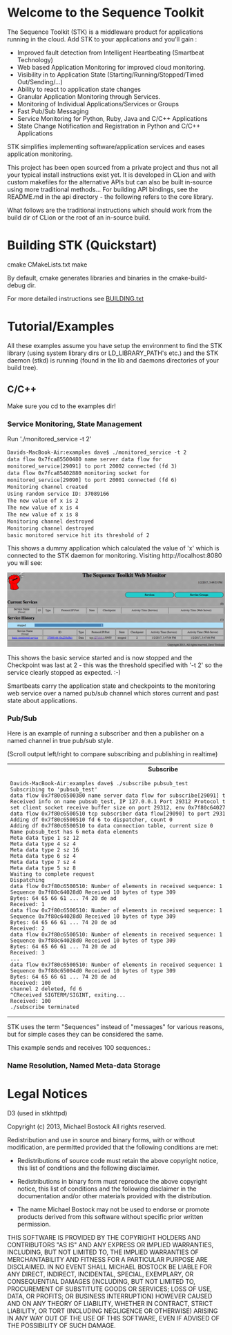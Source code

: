 # Welcome to the Sequence Toolkit

The Sequence Toolkit (STK) is a middleware product for applications running in the cloud. Add STK to your applications and you'll gain :

* Improved fault detection from Intelligent Heartbeating (Smartbeat Technology)
* Web based Application Monitoring for improved cloud monitoring.
* Visibility in to Application State (Starting/Running/Stopped/Timed Out/Sending/<Application defined>...)
* Ability to react to application state changes
* Granular Application Monitoring through Services.
* Monitoring of Individual Applications/Services or Groups
* Fast Pub/Sub Messaging
* Service Monitoring for Python, Ruby, Java and C/C++ Applications
* State Change Notification and Registration in Python and C/C++ Applications

STK simplifies implementing software/application services and eases application monitoring.

This project has been open sourced from a private project and thus not all your typical install instructions exist yet.
It is developed in CLion and with custom makefiles for the alternative APIs but can also be built in-source
using more traditional methods... 
For building API bindings, see the README.md in the api directory - the following refers to the core library.

What follows are the traditional instructions which should work from the build dir of CLion or the root of an in-source build.


# Building STK (Quickstart)

cmake CMakeLists.txt
make

By default, cmake generates libraries and binaries in the cmake-build-debug dir.

For more detailed instructions see [BUILDING.txt](BUILDING.md)

# Tutorial/Examples

All these examples assume you have setup the environment to find the STK library (using system library dirs or LD_LIBRARY_PATH's etc.)
and the STK daemon (stkd) is running (found in the lib and daemons directories of your build tree).

## C/C++

Make sure you cd to the examples dir!

### Service Monitoring, State Management

Run './monitored_service -t 2'

    Davids-MacBook-Air:examples dave$ ./monitored_service -t 2
    data flow 0x7fca85500480 name server data flow for monitored_service[29091] to port 20002 connected (fd 3)
    data flow 0x7fca85402880 monitoring socket for monitored_service[29090] to port 20001 connected (fd 6)
    Monitoring channel created
    Using random service ID: 37089166
    The new value of x is 2
    The new value of x is 4
    The new value of x is 8
    Monitoring channel destroyed
    Monitoring channel destroyed
    basic monitored service hit its threshold of 2
    
This shows a dummy application which calculated the value of 'x' which is connected to the STK daemon for monitoring.
Visiting http://localhost:8080 you will see:

![basic monitored service screenshot](images/basic_monitored_service.png)

This shows the basic service started and is now stopped and the Checkpoint was last at 2 - this was the threshold
specified with '-t 2' so the service clearly stopped as expected. :-)

Smartbeats carry the application state and checkpoints to the monitoring web service over a named pub/sub channel
which stores current and past state about applications.

### Pub/Sub

Here is an example of running a subscriber and then a publisher on a named channel in true pub/sub style.

(Scroll output left/right to compare subscribing and publishing in realtime)

<TABLE WIDTH=100%><TR>
<TH>Subscribe</TH><TH>Publish</TH>
</TR><TR>
<TD VALIGN=TOP><FONT SIZE=-1><pre>
Davids-MacBook-Air:examples dave$ ./subscribe pubsub_test
Subscribing to 'pubsub_test'
data flow 0x7f80c6500380 name server data flow for subscribe[29091] to port 20002 connected (fd 5)
Received info on name pubsub_test, IP 127.0.0.1 Port 29312 Protocol tcp
set client socket receive buffer size on port 29312, env 0x7f80c6402780
data flow 0x7f80c6500510 tcp subscriber data flow[29090] to port 29312 connected (fd 6)
Adding df 0x7f80c6500510 fd 6 to dispatcher, count 0
Adding df 0x7f80c6500510 to data connection table, current size 0
Name pubsub_test has 6 meta data elements
Meta data type 1 sz 12
Meta data type 4 sz 4
Meta data type 2 sz 16
Meta data type 6 sz 4
Meta data type 7 sz 4
Meta data type 5 sz 8
Waiting to complete request
Dispatching
data flow 0x7f80c6500510: Number of elements in received sequence: 1 Sequence type: Data
Sequence 0x7f80c64028d0 Received 10 bytes of type 309
Bytes: 64 65 66 61 ... 74 20 de ad
Received: 1
data flow 0x7f80c6500510: Number of elements in received sequence: 1 Sequence type: Data
Sequence 0x7f80c64028d0 Received 10 bytes of type 309
Bytes: 64 65 66 61 ... 74 20 de ad
Received: 2
data flow 0x7f80c6500510: Number of elements in received sequence: 1 Sequence type: Data
Sequence 0x7f80c64028d0 Received 10 bytes of type 309
Bytes: 64 65 66 61 ... 74 20 de ad
Received: 3
...
data flow 0x7f80c6500510: Number of elements in received sequence: 1 Sequence type: Data
Sequence 0x7f80c65004d0 Received 10 bytes of type 309
Bytes: 64 65 66 61 ... 74 20 de ad
Received: 100
channel 2 deleted, fd 6
^CReceived SIGTERM/SIGINT, exiting...
Received: 100
./subscribe terminated
</pre></FONT></TD>
<TD VALIGN=TOP>
<FONT SIZE=-1><pre>
<BR><BR><BR><BR><BR><BR><BR><BR><BR><BR><BR><BR><BR><BR><BR>
Davids-MacBook-Air:examples dave$ ./publish pubsub_test
Publishing to 'pubsub_test'
Failed to set receive socket buffer size 16000000 on port 29312, env 0x7fcd09c02780 err 55 df 6
Received info on name pubsub_test, IP 127.0.0.1 Port 29312 Protocol tcp
Name pubsub_test has 2 meta data elements
Meta data type 5 sz 8
Meta data type 1 sz 12
Data on well known port
Adding df 0x7fcd09e001c0 fd 7 to data connection table, current size 0
Waiting to complete request
Request expired on name pubsub_test, 2 callbacks received
Waiting for connections
Something connected!
Sending 100 sequences
Send Interval (sent - start): 0.000769 secs (avg 7 usecs)
Total Interval (end - start): 0.000769 secs
Letting data flows drain
./publish ended: Sent 100 sequences
</pre></FONT></TD>
</TR></TABLE>

STK uses the term "Sequences" instead of "messages" for various reasons, 
but for simple cases they can be considered the same.

This example sends and receives 100 sequences.:


### Name Resolution, Named Meta-data Storage


# Legal Notices
D3 (used in stkhttpd)

Copyright (c) 2013, Michael Bostock
All rights reserved.

Redistribution and use in source and binary forms, with or without
modification, are permitted provided that the following conditions are met:

* Redistributions of source code must retain the above copyright notice, this
  list of conditions and the following disclaimer.

* Redistributions in binary form must reproduce the above copyright notice,
  this list of conditions and the following disclaimer in the documentation
  and/or other materials provided with the distribution.

* The name Michael Bostock may not be used to endorse or promote products
  derived from this software without specific prior written permission.

THIS SOFTWARE IS PROVIDED BY THE COPYRIGHT HOLDERS AND CONTRIBUTORS "AS IS"
AND ANY EXPRESS OR IMPLIED WARRANTIES, INCLUDING, BUT NOT LIMITED TO, THE
IMPLIED WARRANTIES OF MERCHANTABILITY AND FITNESS FOR A PARTICULAR PURPOSE ARE
DISCLAIMED. IN NO EVENT SHALL MICHAEL BOSTOCK BE LIABLE FOR ANY DIRECT,
INDIRECT, INCIDENTAL, SPECIAL, EXEMPLARY, OR CONSEQUENTIAL DAMAGES (INCLUDING,
BUT NOT LIMITED TO, PROCUREMENT OF SUBSTITUTE GOODS OR SERVICES; LOSS OF USE,
DATA, OR PROFITS; OR BUSINESS INTERRUPTION) HOWEVER CAUSED AND ON ANY THEORY
OF LIABILITY, WHETHER IN CONTRACT, STRICT LIABILITY, OR TORT (INCLUDING
NEGLIGENCE OR OTHERWISE) ARISING IN ANY WAY OUT OF THE USE OF THIS SOFTWARE,
EVEN IF ADVISED OF THE POSSIBILITY OF SUCH DAMAGE.
